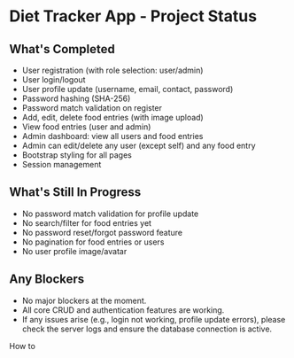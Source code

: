 Diet Tracker App - Project Status
=================================

What's Completed
---------------
- User registration (with role selection: user/admin)
- User login/logout
- User profile update (username, email, contact, password)
- Password hashing (SHA-256)
- Password match validation on register
- Add, edit, delete food entries (with image upload)
- View food entries (user and admin)
- Admin dashboard: view all users and food entries
- Admin can edit/delete any user (except self) and any food entry
- Bootstrap styling for all pages
- Session management

What's Still In Progress
------------------------
- No password match validation for profile update
- No search/filter for food entries yet
- No password reset/forgot password feature
- No pagination for food entries or users
- No user profile image/avatar

Any Blockers
------------
- No major blockers at the moment.
- All core CRUD and authentication features are working.
- If any issues arise (e.g., login not working, profile update errors), please check the server logs and ensure the database connection is active.

How to
